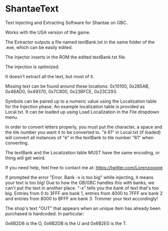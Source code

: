 # ShantaeText
Text Injecting and Extracting Software for Shantae on GBC.

Works with the USA version of the game.

The Extractor outputs a file named textBank.txt in the same folder of the .exe, which can be easily edited.

The Injector inserts in the ROM the edited textBank.txt file.

The injection is optimized.

It doesn't extract all the text, but most of it.

Missing text can be found around these locations: 0x10100, 0x285AB, 0x48AD0, 0x49370, 0x7C800, 0x23BFCE, 0x23C293.

Symbols can be paired up to a numeric value using the Localization table for the Injection phase. An example localization table is provided as Local.txt. It can be loaded up using Load Localization in the File dropdown menu.

In order to convert letters properly, you must put the character, a space and the tile number you want it to be converted to.
"è 61" in Local.txt (if loaded) will convert all instances of "è" in the textBank to tile number "61" when converting.

The textBank and the Localization table MUST have the same encoding, or thing will get weird.

If you need help, feel free to contact me at: https://twitter.com/Lorenzooone

If prompted the error "Error. Bank -x is too big" while injecting, it means your text is too big! Due to how the GB/GBC handles this with banks, we can't put the text in another place. "-x" tells you the bank of text that's too big. Entries from 0 to 3FFF are bank 1, entries from 4000 to 7FFF are bank 2 and entries from 8000 to BFFF are bank 3. Trimmer your text accordingly!

The shop's text "OUT" that appears when an unique item has already been purchased is hardcoded.
In particular:

0x6B2D6 is the O, 0x6B2DB is the U and 0x6B2E0 is the T.
